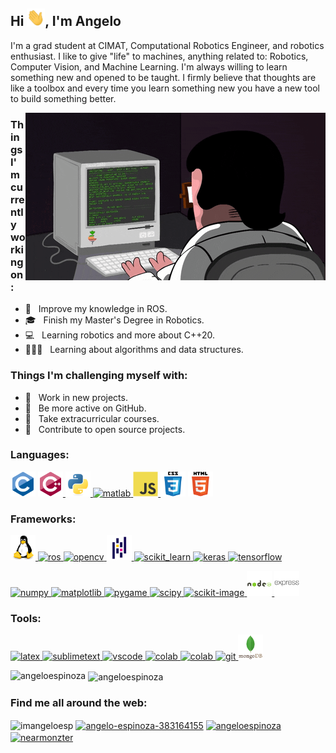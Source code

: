 ## Hi <img src="/assets/hi.gif" width="29px">, I'm Angelo

I'm a grad student at CIMAT, Computational Robotics Engineer, and robotics enthusiast.  I like to give "life" to machines, anything related to: 
Robotics, Computer Vision, and Machine Learning. I'm always willing to learn something new and opened to be taught. I firmly believe that thoughts 
are like a toolbox and every time you learn something new you have a new tool to build something better.

<!-- .gif at the right of "Things I'm currently working on" -->
<img align="right" alt="" src="/assets/coder.gif" title="🍕 + ☕ + 🖥️ = code" />

### Things I'm currently working on:
- 🤖 &nbsp; Improve my knowledge in ROS. 
- 🎓 &nbsp; Finish my Master's Degree in Robotics. 
- 💻 &nbsp; Learning robotics and more about C++20.
- 👨🏻‍💻 &nbsp; Learning about algorithms and data structures.

### Things I'm challenging myself with:
- 📝 &nbsp; Work in new projects.
- 💾 &nbsp; Be more active on GitHub.
- 📓 &nbsp; Take extracurricular courses.
- 🦾 &nbsp; Contribute to open source projects.

### Languages:
<p 
   <a href="https://www.cprogramming.com/" target="_blank" rel="noreferrer"> <img src="https://raw.githubusercontent.com/devicons/devicon/master/icons/c/c-original.svg" alt="c" width="40" height="40"/> </a> 
  <a href="https://www.w3schools.com/cpp/" target="_blank" rel="noreferrer"> <img src="https://raw.githubusercontent.com/devicons/devicon/master/icons/cplusplus/cplusplus-original.svg" alt="cplusplus" width="40" height="40"/> </a>
  <a href="https://www.python.org" target="_blank" rel="noreferrer"> <img src="https://raw.githubusercontent.com/devicons/devicon/master/icons/python/python-original.svg" alt="python" width="40" height="40"/> </a> 
  <a href="https://www.w3schools.com/css/" target="_blank" rel="noreferrer"> <img src="https://upload.wikimedia.org/wikipedia/commons/2/21/Matlab_Logo.png" alt="matlab" width="40" height="40"/> </a> 
  <a href="https://developer.mozilla.org/en-US/docs/Web/JavaScript" target="_blank" rel="noreferrer"> <img src="https://raw.githubusercontent.com/devicons/devicon/master/icons/javascript/javascript-original.svg" alt="javascript" width="40" height="40"/> </a> 
  <img src="https://raw.githubusercontent.com/devicons/devicon/master/icons/css3/css3-original-wordmark.svg" alt="css3" width="40" height="40"/> </a> 
  <a href="https://www.w3.org/html/" target="_blank" rel="noreferrer"> <img src="https://raw.githubusercontent.com/devicons/devicon/master/icons/html5/html5-original-wordmark.svg" alt="html5" width="40" height="40"/> </a> 
</p>

### Frameworks:
<p> 
  <a href="https://www.linux.org/" target="_blank" rel="noreferrer"> <img src="https://raw.githubusercontent.com/devicons/devicon/master/icons/linux/linux-original.svg" alt="linux" width="40" height="40"/> </a>  
  <a href="https://www.ros.org/" target="_blank" rel="noreferrer"> <img src="https://costaricamakers.com/wp-content/uploads/2020/01/ros-logo.png" alt="ros" width="50" height="30"/> </a>   
  <a href="https://opencv.org/" target="_blank" rel="noreferrer"> <img src="https://www.vectorlogo.zone/logos/opencv/opencv-icon.svg" alt="opencv" width="40" height="40"/> </a> 
  <a href="https://pandas.pydata.org/" target="_blank" rel="noreferrer"> <img src="https://raw.githubusercontent.com/devicons/devicon/2ae2a900d2f041da66e950e4d48052658d850630/icons/pandas/pandas-original.svg" alt="pandas" width="40" height="40"/> </a> 
  <a href="https://scikit-learn.org/" target="_blank" rel="noreferrer"> <img src="https://upload.wikimedia.org/wikipedia/commons/0/05/Scikit_learn_logo_small.svg" alt="scikit_learn" width="40" height="40"/> </a>
  <a href="https://keras.io/" target="_blank" rel="noreferrer"> <img src="https://res.cloudinary.com/apideck/image/upload/v1614063907/marketplaces/ckhg56iu1mkpc0b66vj7fsj3o/listings/abxnujenvxm9lx0orn4k.png" alt="keras" width="40" height="40"/> </a> 
  <a href="https://www.tensorflow.org/" target="_blank" rel="noreferrer"> <img src="https://www.vectorlogo.zone/logos/tensorflow/tensorflow-icon.svg" alt="tensorflow" width="40" height="40"/> </a> 
  
  <a href="https://numpy.org/" target="_blank" rel="noreferrer"> <img src="https://numpy.org/images/logo.svg" alt="numpy" width="40" height="40"/> </a> 
  <a href="https://matplotlib.org/" target="_blank" rel="noreferrer"> <img src="https://matplotlib.org/_static/images/logo2.svg" alt="matplotlib" width="40" height="40"/> </a> 
  <a href="https://www.pygame.org/" target="_blank" rel="noreferrer"> <img src="https://www.pygame.org/ftp/pygame-head-party.png" alt="pygame" width="40" height="40"/> </a>
  <a href="https://scipy.org/" target="_blank" rel="noreferrer"> <img src="https://scipy.org/images/logo.svg" alt="scipy" width="40" height="40"/> </a>
  <a href="https://scikit-image.org/" target="_blank" rel="noreferrer"> <img src="https://upload.wikimedia.org/wikipedia/commons/3/38/Scikit-image_logo.png" alt="scikit-image" width="40" height="40"/> </a>
  <a href="https://nodejs.org" target="_blank" rel="noreferrer"> <img src="https://raw.githubusercontent.com/devicons/devicon/master/icons/nodejs/nodejs-original-wordmark.svg" alt="nodejs" width="40" height="40"/> </a>
   <a href="https://expressjs.com/" target="_blank" rel="noreferrer"> <img src="https://raw.githubusercontent.com/devicons/devicon/master/icons/express/express-original-wordmark.svg" alt="express" width="40" height="40"/> </a> 
</p>

### Tools:
<p> 
  <a href="https://www.latex-project.org/" target="_blank" rel="noreferrer"> <img src="https://www.pdfa.org/wp-content/uploads/2021/01/latex-project-logo_288x288.png" alt="latex" width="40" height="40"/> </a> 
  <a href="https://www.sublimetext.com" target="_blank" rel="noreferrer"> <img src="https://cdn.worldvectorlogo.com/logos/sublime-text.svg" alt="sublimetext" width="40" height="40"/> </a>
  <a href="https://code.visualstudio.com/" target="_blank" rel="noreferrer"> <img src="https://upload.wikimedia.org/wikipedia/commons/thumb/9/9a/Visual_Studio_Code_1.35_icon.svg/1024px-Visual_Studio_Code_1.35_icon.svg.png" alt="vscode" width="40" height="40"/> </a>
  <a href="https://colab.research.google.com/" target="_blank" rel="noreferrer"> <img src="https://colab.research.google.com/img/colab_favicon_256px.png" alt="colab" width="40" height="40"/> </a>
  <a href="https://jupyter.org/" target="_blank" rel="noreferrer"> <img src="https://upload.wikimedia.org/wikipedia/commons/thumb/3/38/Jupyter_logo.svg/1767px-Jupyter_logo.svg.png" alt="colab" width="40" height="40"/> </a>
  <a href="https://git-scm.com/" target="_blank" rel="noreferrer"> <img src="https://www.vectorlogo.zone/logos/git-scm/git-scm-icon.svg" alt="git" width="40" height="40"/> </a>  
<a href="https://www.mathworks.com/" target="_blank" rel="noreferrer">  <a href="https://www.mongodb.com/" target="_blank" rel="noreferrer"> <img src="https://raw.githubusercontent.com/devicons/devicon/master/icons/mongodb/mongodb-original-wordmark.svg" alt="mongodb" width="40" height="40"/> </a> 
  
</p>


<p><img align="left" src="https://github-readme-stats.vercel.app/api/top-langs?username=angeloespinoza&show_icons=true&locale=en&layout=compact" alt="angeloespinoza" /></p>

<p>&nbsp;<img align="center" src="https://github-readme-stats.vercel.app/api?username=angeloespinoza&show_icons=true&locale=en" alt="angeloespinoza" /></p>

### Find me all around the web:
<p 
<a href="https://twitter.com/imangeloesp" target="blank"><img align="center" src="https://raw.githubusercontent.com/rahuldkjain/github-profile-readme-generator/master/src/images/icons/Social/twitter.svg" alt="imangeloesp" height="30" width="40" /></a>
<a href="https://linkedin.com/in/angelo-espinoza-383164155" target="blank"><img align="center" src="https://raw.githubusercontent.com/rahuldkjain/github-profile-readme-generator/master/src/images/icons/Social/linked-in-alt.svg" alt="angelo-espinoza-383164155" height="30" width="40" /></a>
<a href="https://kaggle.com/angeloespinoza" target="blank"><img align="center" src="https://raw.githubusercontent.com/rahuldkjain/github-profile-readme-generator/master/src/images/icons/Social/kaggle.svg" alt="angeloespinoza" height="30" width="40" /></a>
<a href="https://codeforces.com/profile/nearmonzter" target="blank"><img align="center" src="https://raw.githubusercontent.com/rahuldkjain/github-profile-readme-generator/master/src/images/icons/Social/codeforces.svg" alt="nearmonzter" height="30" width="40" /></a>
</p>
